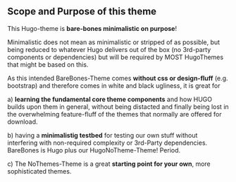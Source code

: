 
## Scope and Purpose of this theme
This Hugo-theme is **bare-bones minimalistic on purpose**! 

Minimalistic does not mean as minimalistic or stripped of as possible, but being reduced to whatever Hugo delivers out of the box (no 3rd-party components or dependencies) but will be required by MOST HugoThemes that might be based on this.

As this intended BareBones-Theme comes **without css or design-fluff** (e.g. bootstrap) and therefore comes in white and black ugliness, it is great for 

a) **learning the fundamental core theme components** and how HUGO builds upon them in general,  without being distacted and finally being lost in the overwhelming feature-fluff of the themes that normally are offered for download.   

b) having a **minimalistig testbed** for testing our own stuff without interfering with non-required complexity or 3rd-Party dependencies. BareBones is Hugo plus our HugoNoTheme-Theme! Period. 

c) The NoThemes-Theme is a great **starting point for your own**, more sophisticated themes.